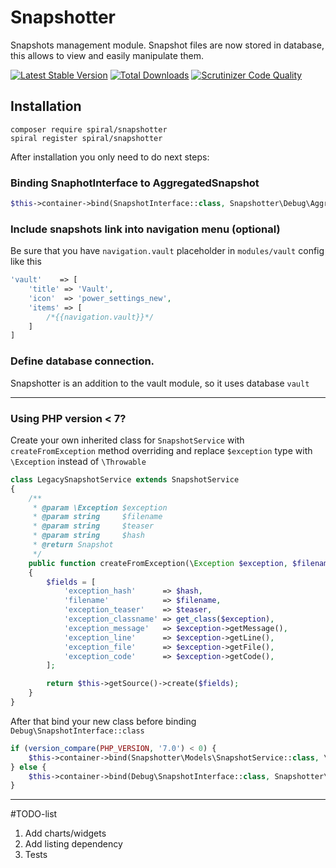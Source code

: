 # Snapshotter
Snapshots management module. Snapshot files are now stored in database, this allows to view and easily manipulate them. 

[![Latest Stable Version](https://poser.pugx.org/spiral/snapshotter/v/stable)](https://packagist.org/packages/spiral/snapshotter) 
[![Total Downloads](https://poser.pugx.org/spiral/snapshotter/downloads)](https://packagist.org/packages/spiral/snapshotter) 
[![Scrutinizer Code Quality](https://scrutinizer-ci.com/g/spiral-modules/snapshotter/badges/quality-score.png)](https://scrutinizer-ci.com/g/spiral-modules/snapshotter/) 

## Installation
```
composer require spiral/snapshotter
spiral register spiral/snapshotter
```

After installation you only need to do next steps:

### Binding SnaphotInterface to AggregatedSnapshot

```php
$this->container->bind(SnapshotInterface::class, Snapshotter\Debug\AggregatedSnapshot::class);
```

### Include snapshots link into navigation menu (optional)

Be sure that you have `navigation.vault` placeholder in `modules/vault` config like this
```php
'vault'    => [
    'title' => 'Vault',
    'icon'  => 'power_settings_new',
    'items' => [
        /*{{navigation.vault}}*/
    ]
]
```

### Define database connection.
Snapshotter is an addition to the vault module, so it uses database `vault`

---

### Using PHP version < 7? 

Create your own inherited class for `SnapshotService` with `createFromException` method overriding and replace `$exception` type with `\Exception` instead of `\Throwable`

```php
class LegacySnapshotService extends SnapshotService
{
    /**
     * @param \Exception $exception
     * @param string     $filename
     * @param string     $teaser
     * @param string     $hash
     * @return Snapshot
     */
    public function createFromException(\Exception $exception, $filename, $teaser, $hash)
    {
        $fields = [
            'exception_hash'      => $hash,
            'filename'            => $filename,
            'exception_teaser'    => $teaser,
            'exception_classname' => get_class($exception),
            'exception_message'   => $exception->getMessage(),
            'exception_line'      => $exception->getLine(),
            'exception_file'      => $exception->getFile(),
            'exception_code'      => $exception->getCode(),
        ];

        return $this->getSource()->create($fields);
    }
}
```
 
After that bind your new class before binding `Debug\SnapshotInterface::class`

```php
if (version_compare(PHP_VERSION, '7.0') < 0) {
    $this->container->bind(Snapshotter\Models\SnapshotService::class, \LegacySnapshotService::class);
} else {
    $this->container->bind(Debug\SnapshotInterface::class, Snapshotter\Debug\AggregatedSnapshot::class);
}
```

---

#TODO-list
1. Add charts/widgets
2. Add listing dependency
3. Tests
